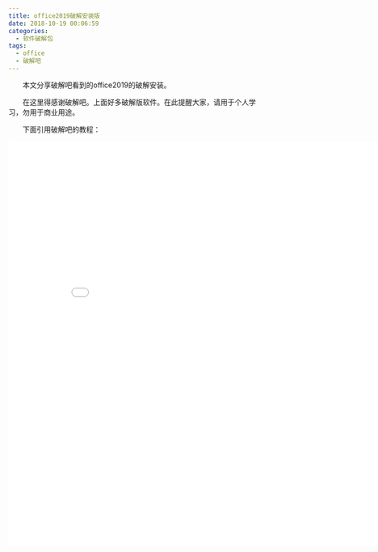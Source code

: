 ```yaml
---
title: office2019破解安装版
date: 2018-10-19 00:06:59
categories:
  - 软件破解包
tags:
  - office
  - 破解吧
---
```


　　本文分享破解吧看到的office2019的破解安装。

<!-- more -->

　　在这里得感谢破解吧。上面好多破解版软件。在此提醒大家，请用于个人学习，勿用于商业用途。

　　下面引用破解吧的教程：

<p><div style="width:100%; height:950px;border:none;text-align:center"><iframe allowtransparency="yes" frameborder="0" width="850" height="800" src="/contentimg/18/Office-2019.pdf.html"/></div></p>

　　[原文地址](https://www.52pojie.cn/forum.php?mod=viewthread&tid=781052&tdsourcetag=s_pcqq_aiomsg) 

　　[OTP地址](https://otp.landian.la/zh-cn/) 

　　<a id="download" href="/contentimg/18/Office-2019.pdf" download="Office-2019.pdf"><i class="fa fa-download"></i><span> Download PDF </span>
</a>
